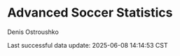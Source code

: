# Advanced Soccer Statistics
Denis Ostroushko

<!-- gfm -->

Last successful data update: 2025-06-08 14:14:53 CST
